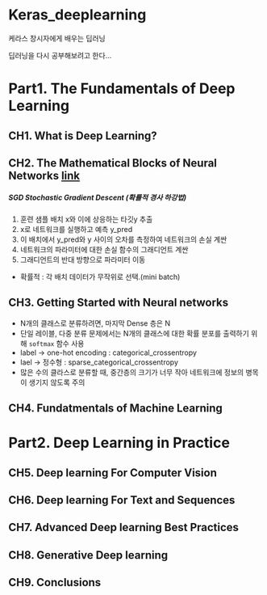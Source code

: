 # Keras_deeplearning
케라스 창시자에게 배우는 딥러닝

딥러닝을 다시 공부해보려고 한다...


# Part1. The Fundamentals of Deep Learning
## CH1. What is Deep Learning?
## CH2. The Mathematical Blocks of Neural Networks [link](https://github.com/miniii222/Keras_Deeplearning/tree/master/CH2.Mathematical_neural_net)

##### SGD Stochastic Gradient Descent (확률적 경사 하강법)
1. 훈련 샘플 배치 x와 이에 상응하는 타깃y 추출
2. x로 네트워크를 실행하고 예측 y_pred
3. 이 배치에서 y_pred와 y 사이의 오차를 측정하여 네트워크의 손실 계싼
4. 네트워크의 파라미터에 대한 손실 함수의 그래디언트 계싼
5. 그래디언트의 반대 방향으로 파라미터 이동

- 확률적 : 각 배치 데이터가 무작위로 선택.(mini batch)


## CH3. Getting Started with Neural networks
- N개의 클래스로 분류하려면, 마지막 Dense 층은 N
- 단일 레이블, 다중 분류 문제에서는 N개의 클래스에 대한 확률 분포를 출력하기 위해 `softmax` 함수 사용
- label -> one-hot encoding : categorical_crossentropy
- lael -> 정수형 : sparse_categorical_crossentropy
- 많은 수의 클라스로 분류할 때, 중간층의 크기가 너무 작아 네트워크에 정보의 병목이 생기지 않도록 주의


## CH4. Fundatmentals of Machine Learning

# Part2. Deep Learning in Practice
## CH5. Deep learning For Computer Vision
## CH6. Deep learning For Text and Sequences
## CH7. Advanced Deep learning Best Practices
## CH8. Generative Deep learning
## CH9. Conclusions
